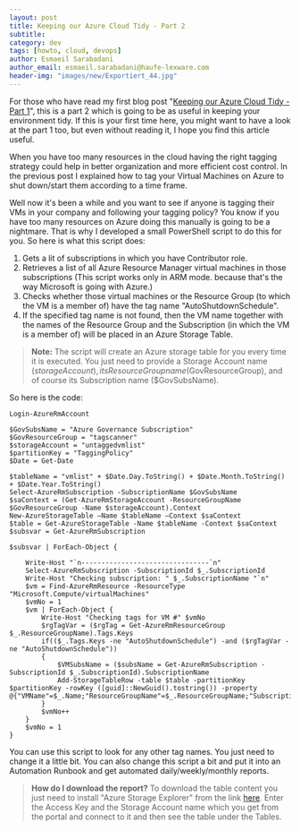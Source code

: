 ```yaml
---
layout: post
title: Keeping our Azure Cloud Tidy - Part 2
subtitle:
category: dev
tags: [howto, cloud, devops]
author: Esmaeil Sarabadani
author_email: esmaeil.sarabadani@haufe-lexware.com
header-img: "images/new/Exportiert_44.jpg"
---
```


For those who have read my first blog post "[Keeping our Azure Cloud Tidy - Part 1]", this is a part 2 which is going to be as useful in keeping your environment tidy. If this is your first time here, you might want to have a look at the part 1 too, but even without reading it, I hope you find this article useful. 

When you have too many resources in the cloud having the right tagging strategy could help in better organization and more efficient cost control. In the previous post I explained how to tag your Virtual Machines on Azure to shut down/start them according to a time frame. 

Well now it's been a while and you want to see if anyone is tagging their VMs in your company and following your tagging policy? You know if you have too many resources on Azure doing this manually is going to be a nightmare. That is why I developed a small PowerShell script to do this for you. So here is what this script does:

1. Gets a lit of subscriptions in which you have Contributor role.
2. Retrieves a list of all Azure Resource Manager virtual machines in those subscriptions (This script works only in ARM mode. because that's the way Microsoft is going with Azure.)
3. Checks whether those virtual machines or the Resource Group (to which the VM is a member of) have the tag name "AutoShutdownSchedule".
4. If the specified tag name is not found, then the VM name together with the names of the Resource Group and the Subscription (in which the VM is a member of) will be placed in an Azure Storage Table. 

> **Note:** 
> The script will create an Azure storage table for you every time it is executed. You just need to provide a Storage Account name ($storageAccount),  its Resource Group name ($GovResourceGroup), and of course its Subscription name ($GovSubsName).

So here is the code:

```
Login-AzureRmAccount

$GovSubsName = "Azure Governance Subscription"
$GovResourceGroup = "tagscanner"
$storageAccount = "untaggedvmlist"
$partitionKey = "TaggingPolicy"
$Date = Get-Date

$tableName = "vmlist" + $Date.Day.ToString() + $Date.Month.ToString() + $Date.Year.ToString()
Select-AzureRmSubscription -SubscriptionName $GovSubsName
$saContext = (Get-AzureRmStorageAccount -ResourceGroupName $GovResourceGroup -Name $storageAccount).Context
New-AzureStorageTable –Name $tableName –Context $saContext
$table = Get-AzureStorageTable -Name $tableName -Context $saContext
$subsvar = Get-AzureRmSubscription

$subsvar | ForEach-Object {

    Write-Host "`n--------------------------------`n"
    Select-AzureRmSubscription -SubscriptionId $_.SubscriptionId
    Write-Host "Checking subscription: " $_.SubscriptionName "`n"
    $vm = Find-AzureRmResource -ResourceType "Microsoft.Compute/virtualMachines" 
    $vmNo = 1
    $vm | ForEach-Object {
        Write-Host "Checking tags for VM #" $vmNo
        $rgTagVar = ($rgTag = Get-AzureRmResourceGroup $_.ResourceGroupName).Tags.Keys
        if(($_.Tags.Keys -ne "AutoShutdownSchedule") -and ($rgTagVar -ne "AutoShutdownSchedule"))
        {
            $VMSubsName = ($subsName = Get-AzureRmSubscription -SubscriptionId $_.SubscriptionId).SubscriptionName
            Add-StorageTableRow -table $table -partitionKey $partitionKey -rowKey ([guid]::NewGuid().tostring()) -property @{"VMName"=$_.Name;"ResourceGroupName"=$_.ResourceGroupName;"SubscriptionName"=$VMSubsName;}
        }
        $vmNo++
    }
    $vmNo = 1
}
```

You can use this script to look for any other tag names. You just need to change it a little bit. You can also change this script a bit and put it into an Automation Runbook and get automated daily/weekly/monthly reports. 

> **How do I download the report?** 
> To download the table content you just need to install "Azure Storage Explorer" from the link [here]. Enter the Access Key and the Storage Account name which you get from the portal and connect to it and then see the table under the Tables. 

[Keeping our Azure Cloud Tidy - Part 1]: <http://dev.haufe.com/Automatic-Shutdown-and-Start-VMs/>
[here]: <http://storageexplorer.com/>
